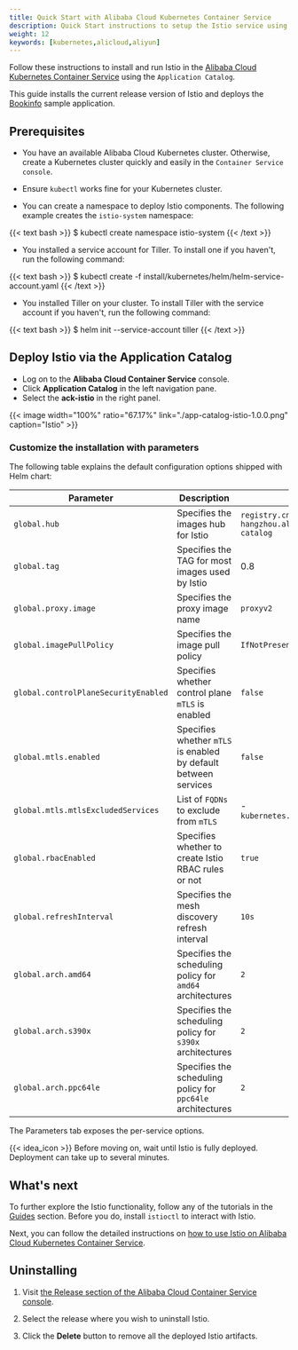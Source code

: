 ```yaml
---
title: Quick Start with Alibaba Cloud Kubernetes Container Service
description: Quick Start instructions to setup the Istio service using Alibaba Cloud Kubernetes Container Service
weight: 12
keywords: [kubernetes,alicloud,aliyun]
---
```


Follow these instructions to install and run Istio in the
[Alibaba Cloud Kubernetes Container Service](https://www.alibabacloud.com/product/kubernetes)
using the `Application Catalog`.

This guide installs the current release version of Istio and deploys the
[Bookinfo](/docs/examples/bookinfo/) sample application.

## Prerequisites

- You have an available Alibaba Cloud Kubernetes cluster. Otherwise, create a
Kubernetes cluster quickly and easily in the `Container Service console`.

- Ensure `kubectl` works fine for your Kubernetes cluster.

- You can create a namespace to deploy Istio components. The following example
 creates the `istio-system` namespace:

{{< text bash >}}
$ kubectl create namespace istio-system
{{< /text >}}

- You installed a service account for Tiller. To install one if you haven't,
run the following command:

{{< text bash >}}
$ kubectl create -f install/kubernetes/helm/helm-service-account.yaml
{{< /text >}}

- You installed Tiller on your cluster. To install Tiller with the service
account if you haven't, run the following command:

{{< text bash >}}
$ helm init --service-account tiller
{{< /text >}}

## Deploy Istio via the Application Catalog

- Log on to the **Alibaba Cloud Container Service** console.
- Click **Application Catalog** in the left navigation pane.
- Select the **ack-istio** in the right panel.

{{< image width="100%" ratio="67.17%"
    link="./app-catalog-istio-1.0.0.png"
    caption="Istio"
    >}}

### Customize the installation with parameters

The following table explains the default configuration options shipped with Helm chart:

| Parameter                            | Description                                                  | Default                                    |
| ------------------------------------ | ------------------------------------------------------------ | ------------------------------------------ |
| `global.hub` | Specifies the images hub for Istio | `registry.cn-hangzhou.aliyuncs.com/aliacs-app-catalog` |
| `global.tag`                     | Specifies the TAG for most images used by Istio |    0.8       |
| `global.proxy.image`             | Specifies the proxy image name         | `proxyv2`        |
| `global.imagePullPolicy`       | Specifies the image pull policy          | `IfNotPresent`        |
| `global.controlPlaneSecurityEnabled` | Specifies whether control plane `mTLS` is enabled | `false` |
| `global.mtls.enabled`        | Specifies whether `mTLS` is enabled by default between services| `false`  |
| `global.mtls.mtlsExcludedServices`  | List of `FQDNs` to exclude from `mTLS` | -`kubernetes.default.svc.cluster.local` |
| `global.rbacEnabled` | Specifies whether to create Istio RBAC rules or not | `true` |
| `global.refreshInterval` | Specifies the mesh discovery refresh interval | `10s` |
| `global.arch.amd64` | Specifies the scheduling policy for `amd64` architectures | `2` |
| `global.arch.s390x` | Specifies the scheduling policy for `s390x` architectures | `2` |
| `global.arch.ppc64le` | Specifies the scheduling policy for `ppc64le` architectures| `2` |

The Parameters tab exposes the per-service options.

{{< idea_icon >}} Before moving on, wait until Istio is fully deployed.
Deployment can take up to several minutes.

## What's next

To further explore the Istio functionality, follow any of the tutorials in the
[Guides](/docs/guides/) section. Before you do, install `istioctl` to interact
with Istio.

Next, you can follow the detailed instructions on
[how to use Istio on Alibaba Cloud Kubernetes Container Service](https://yq.aliyun.com/articles/599874).

## Uninstalling

1. Visit [the Release section of the Alibaba Cloud Container Service console](https://www.alibabacloud.com/product/kubernetes).

1. Select the release where you wish to uninstall Istio.

1. Click the **Delete** button to remove all the deployed Istio artifacts.

